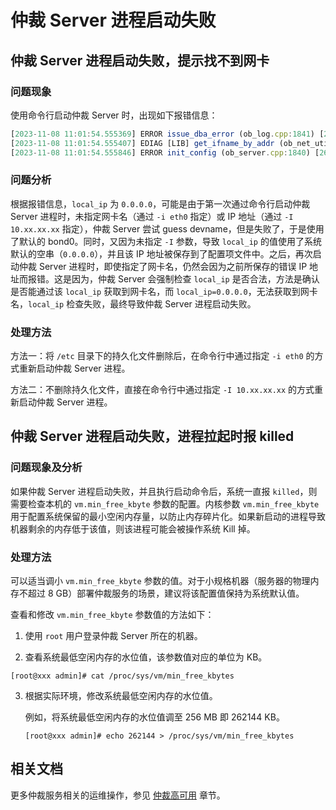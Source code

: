 # 仲裁 Server 进程启动失败

## 仲裁 Server 进程启动失败，提示找不到网卡

### 问题现象

使用命令行启动仲裁 Server 时，出现如下报错信息：

```javascript
[2023-11-08 11:01:54.555369] ERROR issue_dba_error (ob_log.cpp:1841) [2649528][observer][T0][Y0-0000000000000000-0-0] [lt=3][errcode=-4388] Unexpected internal error happen, please checkout the internal errcode(errcode=-4182, file="ob_net_util.cpp", line_no=212, info="can not find ifname by local ip")
[2023-11-08 11:01:54.555407] EDIAG [LIB] get_ifname_by_addr (ob_net_util.cpp:212) [2649528][observer][T0][Y0-0000000000000000-0-0] [lt=37][errcode=-4182] can not find ifname by local ip(local_ip=0.0.0.0) BACKTRACE:0x10a24a3c 0x5e92550 0xb0a0c38 0x5e9228c 0x5e8b32c 0x10f7503c 0x10f74ac8 0x8e3a8bc 0x8e31a30 0x5e8c4c4 0xffffaad3485c 0x453d958
[2023-11-08 11:01:54.555846] ERROR init_config (ob_server.cpp:1840) [2649528][observer][T0][Y0-0000000000000000-0-0] [lt=434][errcode=-4393] observer start process failure(local_ip is not a valid IP for this machine, local_ip="0.0.0.0")
```

### 问题分析

根据报错信息，`local_ip` 为 `0.0.0.0`，可能是由于第一次通过命令行启动仲裁 Server 进程时，未指定网卡名（通过 `-i eth0` 指定）或 IP 地址（通过 `-I 10.xx.xx.xx` 指定），仲裁 Server 尝试 guess devname，但是失败了，于是使用了默认的 bond0。同时，又因为未指定 `-I` 参数，导致 `local_ip` 的值使用了系统默认的空串（`0.0.0.0`），并且该 IP 地址被保存到了配置项文件中。之后，再次启动仲裁 Server 进程时，即使指定了网卡名，仍然会因为之前所保存的错误 IP 地址而报错。这是因为，仲裁 Server 会强制检查 `local_ip` 是否合法，方法是确认是否能通过该 `local_ip` 获取到网卡名，而 `local_ip=0.0.0.0`，无法获取到网卡名，`local_ip` 检查失败，最终导致仲裁 Server 进程启动失败。

### 处理方法

方法一：将 `/etc` 目录下的持久化文件删除后，在命令行中通过指定 `-i eth0` 的方式重新启动仲裁 Server 进程。

方法二：不删除持久化文件，直接在命令行中通过指定 `-I 10.xx.xx.xx` 的方式重新启动仲裁 Server 进程。


## 仲裁 Server 进程启动失败，进程拉起时报 killed

### 问题现象及分析

如果仲裁 Server 进程启动失败，并且执行启动命令后，系统一直报 `killed`，则需要检查本机的 `vm.min_free_kbyte` 参数的配置。内核参数 `vm.min_free_kbyte` 用于配置系统保留的最小空闲内存量，以防止内存碎片化。如果新启动的进程导致机器剩余的内存低于该值，则该进程可能会被操作系统 Kill 掉。

### 处理方法

可以适当调小 `vm.min_free_kbyte` 参数的值。对于小规格机器（服务器的物理内存不超过 8 GB）部署仲裁服务的场景，建议将该配置值保持为系统默认值。

查看和修改 `vm.min_free_kbyte` 参数值的方法如下：

1. 使用 `root` 用户登录仲裁 Server 所在的机器。

2. 查看系统最低空闲内存的水位值，该参数值对应的单位为 KB。

  ```shell
  [root@xxx admin]# cat /proc/sys/vm/min_free_kbytes
  ```

3. 根据实际环境，修改系统最低空闲内存的水位值。

   例如，将系统最低空闲内存的水位值调至 256 MB 即 262144 KB。

   ```shell
   [root@xxx admin]# echo 262144 > /proc/sys/vm/min_free_kbytes
   ```

## 相关文档

更多仲裁服务相关的运维操作，参见 [仲裁高可用](../400.high-availability/400.arbitration-high-availability/100.arbitration-service-overview.md) 章节。

